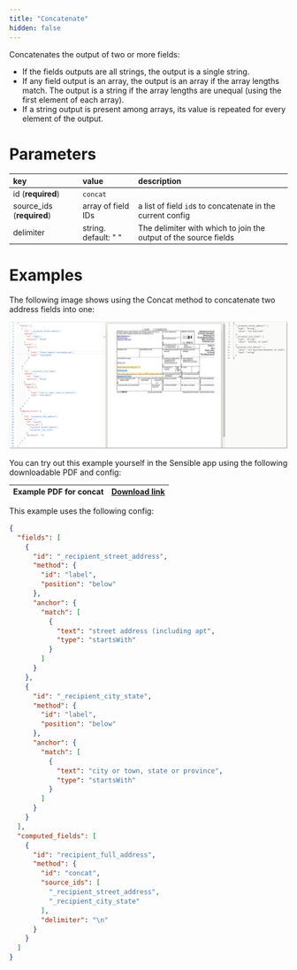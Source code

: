 ```yaml
---
title: "Concatenate"
hidden: false
---
```

Concatenates the output of two or more fields:

- If the fields outputs are all strings, the output is a single string.
- If any field output is an array, the output is an array if the array lengths match. The output is a string if the array lengths are unequal (using the first element of each array).
- If a string output is present among arrays, its value is repeated for every element of the output.



Parameters
====


| key                       | value                | description                                                  |
| :------------------------ | :------------------- | :----------------------------------------------------------- |
| id (**required**)         | `concat`             |                                                              |
| source_ids (**required**) | array of field IDs   | a list of field `id`s to concatenate in the current config   |
| delimiter                 | string. default: " " | The delimiter with which to join the output of the source fields |

Examples
====

The following image shows using the Concat method to concatenate two address fields into one:

![Click to enlarge](https://raw.githubusercontent.com/sensible-hq/sensible-docs/main/readme-sync/assets/v0/images/final/concat_example.png)


You can try out this example yourself in the Sensible app using the following downloadable PDF and config:

| Example PDF for concat | [Download link](https://raw.githubusercontent.com/sensible-hq/sensible-docs/main/readme-sync/assets/v0/pdfs/concat_example.pdf) |
| ---------------------- | ------------------------------------------------------------ |

This example uses the following config:

```json
{
  "fields": [
    {
      "id": "_recipient_street_address",
      "method": {
        "id": "label",
        "position": "below"
      },
      "anchor": {
        "match": [
          {
            "text": "street address (including apt",
            "type": "startsWith"
          }
        ]
      }
    },
    {
      "id": "_recipient_city_state",
      "method": {
        "id": "label",
        "position": "below"
      },
      "anchor": {
        "match": [
          {
            "text": "city or town, state or province",
            "type": "startsWith"
          }
        ]
      }
    }
  ],
  "computed_fields": [
    {
      "id": "recipient_full_address",
      "method": {
        "id": "concat",
        "source_ids": [
          "_recipient_street_address",
          "_recipient_city_state"
        ],
        "delimiter": "\n"
      }
    }
  ]
}
```
